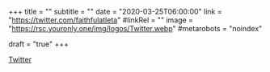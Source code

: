 +++
title = ""
subtitle = ""
date = "2020-03-25T06:00:00"
link = "https://twitter.com/faithfulatleta"
#linkRel = ""
image = "https://rsc.youronly.one/img/logos/Twitter.webp"
#metarobots = "noindex"

draft = "true"
+++

<a href="https://twitter.com/faithfulatleta" rel="me noopener external nofollow" referrerpolicy="strict-origin-when-cross-origin">Twitter</a>
